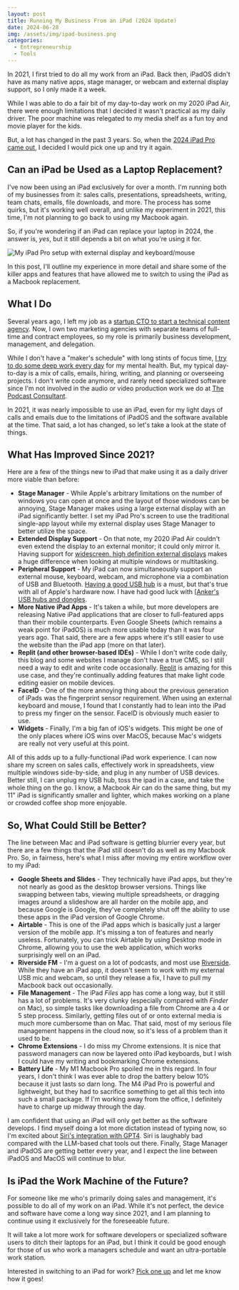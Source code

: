 ```yaml
---
layout: post
title: Running My Business From an iPad (2024 Update)
date: 2024-06-28
img: /assets/img/ipad-business.png
categories:
  - Entrepreneurship
  - Tools
---
```


In 2021, I first tried to do all my work from an iPad. Back then, iPadOS didn't have as many native apps, stage manager, or webcam and external display support, so I only made it a week.

While I was able to do a fair bit of my day-to-day work on my 2020 iPad Air, there were enough limitations that I decided it wasn't practical as my daily driver. The poor machine was relegated to my media shelf as a fun toy and movie player for the kids.

But, a lot has changed in the past 3 years. So, when the [2024 iPad Pro came out](https://amzn.to/4fIcl5P), I decided I would pick one up and try it again.

## Can an iPad be Used as a Laptop Replacement?

I've now been using an iPad exclusively for over a month. I'm running both of my businesses from it: sales calls, presentations, spreadsheets, writing, team chats, emails, file downloads, and more. The process has some quirks, but it's working well overall, and unlike my experiment in 2021, this time, I'm not planning to go back to using my Macbook again.

So, if you're wondering if an iPad can replace your laptop in 2024, the answer is, _yes_, but it still depends a bit on what you're using it for.

![My iPad Pro setup with external display and keyboard/mouse](https://i.imgur.com/QfTKq06.jpg)

In this post, I'll outline my experience in more detail and share some of the killer apps and features that have allowed me to switch to using the iPad as a Macbook replacement.

## What I Do
Several years ago, I left my job as a [startup CTO to start a technical content agency](/posts/cto-writer). Now, I own two marketing agencies with separate teams of full-time and contract employees, so my role is primarily business development, management, and delegation.

While I don't have a "maker's schedule" with long stints of focus time, [I try to do some deep work every day](/posts/maximizing-for-energy) for my mental health. But, my typical day-to-day is a mix of calls, emails, hiring, writing, and planning or overseeing projects. I don't write code anymore, and rarely need specialized software since I'm not involved in the audio or video production work we do at [The Podcast Consultant](https://thepodcastconsultant.com/).

In 2021, it was nearly impossible to use an iPad, even for my light days of calls and emails due to the limitations of iPadOS and the software available at the time. That said, a lot has changed, so let's take a look at the state of things.

## What Has Improved Since 2021?
Here are a few of the things new to iPad that make using it as a daily driver more viable than before:

- **Stage Manager** - While Apple's arbitrary limitations on the number of windows you can open at once and the layout of those windows can be annoying, Stage Manager makes using a large external display with an iPad significantly better. I set my iPad Pro's screen to use the traditional single-app layout while my external display uses Stage Manager to better utilize the space.
- **Extended Display Support** - On that note, my 2020 iPad Air couldn't even extend the display to an external monitor; it could only mirror it. Having support for [widescreen, high definition external displays](https://amzn.to/4fDIHP8) makes a huge difference when looking at multiple windows or multitasking.
- **Peripheral Support** - My iPad can now simultaneously support an external mouse, keyboard, webcam, and microphone via a combination of USB and Bluetooth. [Having a good USB hub](https://amzn.to/4bnSsPs) is a must, but that's true with all of Apple's hardware now. I have had good luck with [[Anker's USB hubs and dongles](https://amzn.to/4a1J18Z).
- **More Native iPad Apps** - It's taken a while, but more developers are releasing Native iPad applications that are closer to full-featured apps than their mobile counterparts. Even Google Sheets (which remains a weak point for iPadOS) is much more usable today than it was four years ago. That said, there are a few apps where it's still easier to use the website than the iPad app (more on that later).
- **Replit (and other browser-based IDEs)** - While I don't write code daily, this blog and some websites I manage don't have a true CMS, so I still need a way to edit and write code occasionally. [Replit](https://replit.com/) is amazing for this use case, and they're continually adding features that make light code editing easier on mobile devices.
- **FaceID** - One of the more annoying thing about the previous generation of iPads was the fingerprint sensor requirement. When using an external keyboard and mouse, I found that I constantly had to lean into the iPad to press my finger on the sensor. FaceID is obviously much easier to use.
- **Widgets** - Finally, I'm a big fan of iOS's widgets. This might be one of the only places where iOS wins over MacOS, because Mac's widgets are really not very useful at this point.

All of this adds up to a fully-functional iPad work experience. I can now share my screen on sales calls, effectively work in spreadsheets, view multiple windows side-by-side, and plug in any number of USB devices. Better still, I can unplug my USB hub, toss the ipad in a case, and take the whole thing on the go. I know, a Macbook Air can do the same thing, but my 11" iPad is significantly smaller and lighter, which makes working on a plane or crowded coffee shop more enjoyable.

## So, What Could Still be Better?
The line between Mac and iPad software is getting blurrier every year, but there are a few things that the iPad still doesn't do as well as my Macbook Pro. So, in fairness, here's what I miss after moving my entire workflow over to my iPad:

- **Google Sheets and Slides** - They technically have iPad apps, but they're not nearly as good as the desktop browser versions. Things like swapping between tabs, viewing multiple spreadsheets, or dragging images around a slideshow are all harder on the mobile app, and because Google is Google, they've completely shut off the ability to use these apps in the iPad version of Google Chrome.
- **Airtable** - This is one of the iPad apps which is basically just a larger version of the mobile app. It's missing a ton of features and nearly useless. Fortunately, you can trick Airtable by using Desktop mode in Chrome, allowing you to use the web application, which works surprisingly well on an iPad.
- **Riverside FM** - I'm a guest on a lot of podcasts, and most use [Riverside](https://riverside.fm/). While they have an iPad app, it doesn't seem to work with my external USB mic and webcam, so until they release a fix, I have to pull my Macbook back out occasionally.
- **File Management** - The iPad *Files* app has come a long way, but it still has a lot of problems. It's very clunky (especially compared with *Finder* on Mac), so simple tasks like downloading a file from Chrome are a 4 or 5 step process. Similarly, getting files out of or onto external media is much more cumbersome than on Mac. That said, most of my serious file management happens in the cloud now, so it's less of a problem than it used to be.
- **Chrome Extensions** - I do miss my Chrome extensions. It is nice that password managers can now be layered onto iPad keyboards, but I wish I could have my writing and bookmarking Chrome extensions.
- **Battery Life** - My M1 Macbook Pro spoiled me in this regard. In four years, I don't think I was ever able to drop the battery below 10% because it just lasts so darn long. The M4 iPad Pro is powerful and lightweight, but they had to sacrifice something to get all this tech into such a small package. If I'm working away from the office, I definitely have to charge up midway through the day.

I am confident that using an iPad will only get better as the software develops. I find myself doing a lot more dictation instead of typing now, so I'm excited about [Siri's integration with GPT4](https://www.theverge.com/2024/6/16/24179526/apple-intelligence-siri-natural-language-upgrade-ios-18). Siri is laughably bad compared with the LLM-based chat tools out there. Finally, Stage Manager and iPadOS are getting better every year, and I expect the line between iPadOS and MacOS will continue to blur.

## Is iPad the Work Machine of the Future?

For someone like me who's primarily doing sales and management, it's possible to do all of my work on an iPad. While it's not perfect, the device and software have come a long way since 2021, and I am planning to continue using it exclusively for the foreseeable future.

It will take a lot more work for software developers or specialized software users to ditch their laptops for an iPad, but I think it could be good enough for those of us who work a managers schedule and want an ultra-portable work station.

Interested in switching to an iPad for work? [Pick one up](https://amzn.to/4iB2FNk) and let me know how it goes!
